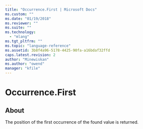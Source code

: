 ```yaml
---
title: "Occurrence.First | Microsoft Docs"
ms.custom: ""
ms.date: "01/19/2018"
ms.reviewer: ""
ms.suite: ""
ms.technology: 
  - "mlang"
ms.tgt_pltfrm: ""
ms.topic: "language-reference"
ms.assetid: 3b8f4a96-5178-4425-90fa-a16bdaf32ffd
caps.latest.revision: 2
author: "Minewiskan"
ms.author: "owend"
manager: "kfile"
---
```

# Occurrence.First
## About
The position of the first occurrence of the found value is returned.

